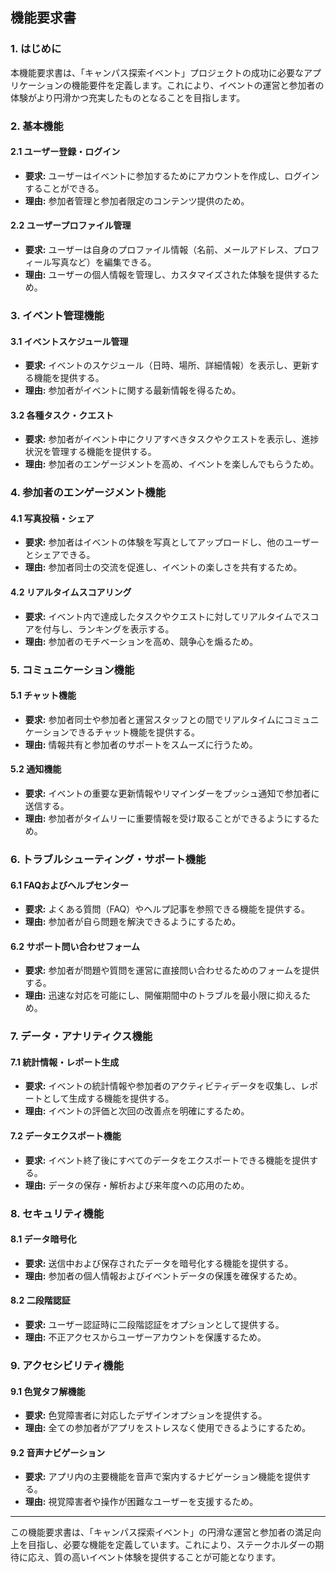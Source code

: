 ## 機能要求書

### 1. はじめに
本機能要求書は、「キャンパス探索イベント」プロジェクトの成功に必要なアプリケーションの機能要件を定義します。これにより、イベントの運営と参加者の体験がより円滑かつ充実したものとなることを目指します。

### 2. 基本機能

#### 2.1 ユーザー登録・ログイン
- **要求:** ユーザーはイベントに参加するためにアカウントを作成し、ログインすることができる。
- **理由:** 参加者管理と参加者限定のコンテンツ提供のため。

#### 2.2 ユーザープロファイル管理
- **要求:** ユーザーは自身のプロファイル情報（名前、メールアドレス、プロフィール写真など）を編集できる。
- **理由:** ユーザーの個人情報を管理し、カスタマイズされた体験を提供するため。

### 3. イベント管理機能

#### 3.1 イベントスケジュール管理
- **要求:** イベントのスケジュール（日時、場所、詳細情報）を表示し、更新する機能を提供する。
- **理由:** 参加者がイベントに関する最新情報を得るため。

#### 3.2 各種タスク・クエスト
- **要求:** 参加者がイベント中にクリアすべきタスクやクエストを表示し、進捗状況を管理する機能を提供する。
- **理由:** 参加者のエンゲージメントを高め、イベントを楽しんでもらうため。

### 4. 参加者のエンゲージメント機能

#### 4.1 写真投稿・シェア
- **要求:** 参加者はイベントの体験を写真としてアップロードし、他のユーザーとシェアできる。
- **理由:** 参加者同士の交流を促進し、イベントの楽しさを共有するため。

#### 4.2 リアルタイムスコアリング
- **要求:** イベント内で達成したタスクやクエストに対してリアルタイムでスコアを付与し、ランキングを表示する。
- **理由:** 参加者のモチベーションを高め、競争心を煽るため。

### 5. コミュニケーション機能

#### 5.1 チャット機能
- **要求:** 参加者同士や参加者と運営スタッフとの間でリアルタイムにコミュニケーションできるチャット機能を提供する。
- **理由:** 情報共有と参加者のサポートをスムーズに行うため。

#### 5.2 通知機能
- **要求:** イベントの重要な更新情報やリマインダーをプッシュ通知で参加者に送信する。
- **理由:** 参加者がタイムリーに重要情報を受け取ることができるようにするため。

### 6. トラブルシューティング・サポート機能

#### 6.1 FAQおよびヘルプセンター
- **要求:** よくある質問（FAQ）やヘルプ記事を参照できる機能を提供する。
- **理由:** 参加者が自ら問題を解決できるようにするため。

#### 6.2 サポート問い合わせフォーム
- **要求:** 参加者が問題や質問を運営に直接問い合わせるためのフォームを提供する。
- **理由:** 迅速な対応を可能にし、開催期間中のトラブルを最小限に抑えるため。

### 7. データ・アナリティクス機能

#### 7.1 統計情報・レポート生成
- **要求:** イベントの統計情報や参加者のアクティビティデータを収集し、レポートとして生成する機能を提供する。
- **理由:** イベントの評価と次回の改善点を明確にするため。

#### 7.2 データエクスポート機能
- **要求:** イベント終了後にすべてのデータをエクスポートできる機能を提供する。
- **理由:** データの保存・解析および来年度への応用のため。

### 8. セキュリティ機能

#### 8.1 データ暗号化
- **要求:** 送信中および保存されたデータを暗号化する機能を提供する。
- **理由:** 参加者の個人情報およびイベントデータの保護を確保するため。

#### 8.2 二段階認証
- **要求:** ユーザー認証時に二段階認証をオプションとして提供する。
- **理由:** 不正アクセスからユーザーアカウントを保護するため。

### 9. アクセシビリティ機能

#### 9.1 色覚タフ解機能
- **要求:** 色覚障害者に対応したデザインオプションを提供する。
- **理由:** 全ての参加者がアプリをストレスなく使用できるようにするため。

#### 9.2 音声ナビゲーション
- **要求:** アプリ内の主要機能を音声で案内するナビゲーション機能を提供する。
- **理由:** 視覚障害者や操作が困難なユーザーを支援するため。

---

この機能要求書は、「キャンパス探索イベント」の円滑な運営と参加者の満足向上を目指し、必要な機能を定義しています。これにより、ステークホルダーの期待に応え、質の高いイベント体験を提供することが可能となります。
